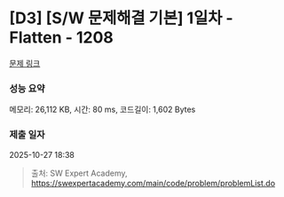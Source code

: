 # [D3] [S/W 문제해결 기본] 1일차 - Flatten - 1208 

[문제 링크](https://swexpertacademy.com/main/code/problem/problemDetail.do?contestProbId=AV139KOaABgCFAYh) 

### 성능 요약

메모리: 26,112 KB, 시간: 80 ms, 코드길이: 1,602 Bytes

### 제출 일자

2025-10-27 18:38



> 출처: SW Expert Academy, https://swexpertacademy.com/main/code/problem/problemList.do